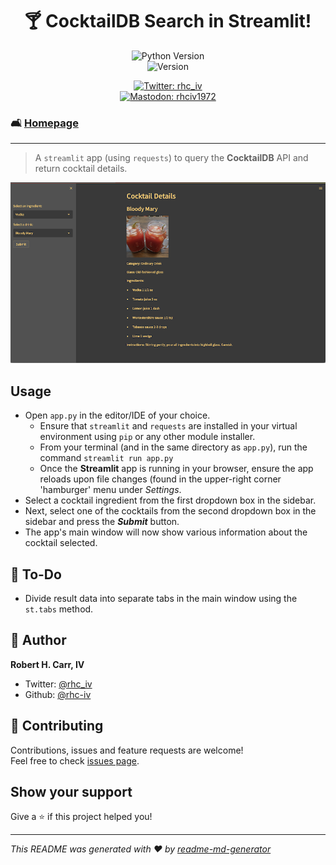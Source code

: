 <h1 align="center">🍸 CocktailDB Search in Streamlit!</h1>
<p align="center">
  <img alt="Python Version" src="https://img.shields.io/badge/python_version-3.11-yellow" /><br>
  <img alt="Version" src="https://img.shields.io/badge/app_version-1.10-blue.svg?cacheSeconds=2592000" />
</p>
  <p align="center">
  <a href="https://twitter.com/rhc_iv" target="_blank">
    <img alt="Twitter: rhc_iv" src="https://img.shields.io/twitter/follow/rhc_iv.svg?style=social" /><br>
  </a>
  <a href="https://mastodon.social/@rhciv1972" target="_blank">
    <img alt="Mastodon: rhciv1972" src="https://img.shields.io/mastodon/follow/109497169591319512?domain=https%3A%2F%2Fmastodon.social&style=social" />
  </a>
  </p>
</p>

### 🛋️ [Homepage](https://github.com/rhc-iv/py-cocktail-search)

---

> A `streamlit` app (using `requests`) to query the **CocktailDB** API and return cocktail details.

<p align="center">
  <img alt="CocktailDB Search Screenshot" src="https://github.com/rhc-iv/py-cocktail-search/blob/main/screenshot.png?raw=true" />
</p>

## Usage

- Open `app.py` in the editor/IDE of your choice.
  - Ensure that `streamlit` and `requests` are installed in your virtual environment using `pip` or any other module installer.
  - From your terminal (and in the same directory as `app.py`), run the command `streamlit run app.py`
  - Once the **Streamlit** app is running in your browser, ensure the app reloads upon file changes (found in the upper-right corner 'hamburger' menu under _Settings_.
- Select a cocktail ingredient from the first dropdown box in the sidebar.
- Next, select one of the cocktails from the second dropdown box in the sidebar and press the _**Submit**_ button.
- The app's main window will now show various information about the cocktail selected.

## 📝 To-Do

- Divide result data into separate tabs in the main window using the `st.tabs` method.

## 👤 Author

 **Robert H. Carr, IV**

* Twitter: [@rhc\_iv](https://twitter.com/rhc_iv)
* Github: [@rhc-iv](https://github.com/rhc-iv)

## 🤝 Contributing

Contributions, issues and feature requests are welcome!<br />Feel free to check [issues page](https://github.com/rhc-iv/py-space-invaders/issues). 

## Show your support

Give a ⭐️ if this project helped you!

***
_This README was generated with ❤️ by [readme-md-generator](https://github.com/kefranabg/readme-md-generator)_
